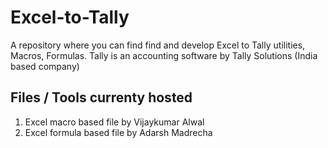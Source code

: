 # Excel-to-Tally
A repository where you can find find and develop Excel to Tally utilities, Macros, Formulas.
Tally is an accounting software by Tally Solutions (India based company)

## Files / Tools currenty hosted 

1. Excel macro based file by Vijaykumar Alwal
2. Excel formula based file by Adarsh Madrecha
